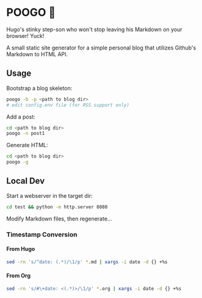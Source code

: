 # POOGO 💩
Hugo's stinky step-son who won't stop leaving his Markdown on your browser!
Yuck!

A small static site generator for a simple personal blog that utilizes Github's
Markdown to HTML API.

## Usage

Bootstrap a blog skeleton:
```sh
poogo -b -p <path to blog dir>
# edit config.env file (for RSS support only)
```

Add a post:
```sh
cd <path to blog dir>
poogo -n post1
```

Generate HTML:
```sh
cd <path to blog dir>
poogo -g
```

## Local Dev

Start a webserver in the target dir:

```sh
cd test && python -m http.server 8080
```

Modify Markdown files, then regenerate...

### Timestamp Conversion

#### From Hugo
```sh
sed -rn 's/^date: (.*)/\1/p' *.md | xargs -i date -d {} +%s
```

#### From Org
```sh
sed -rn 's/#\+date: <(.*)>/\1/p' *.org | xargs -i date -d {} +%s
```
